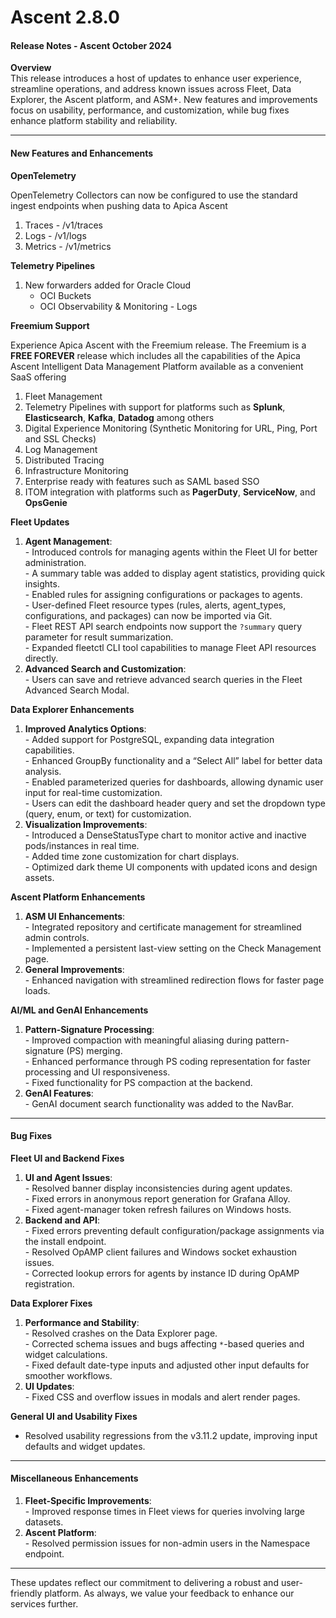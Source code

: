 # Ascent 2.8.0

#### Release Notes - Ascent October 2024

**Overview**\
This release introduces a host of updates to enhance user experience, streamline operations, and address known issues across Fleet, Data Explorer, the Ascent platform, and ASM+. New features and improvements focus on usability, performance, and customization, while bug fixes enhance platform stability and reliability.

***

#### **New Features and Enhancements**

**OpenTelemetry**

OpenTelemetry Collectors can now be configured to use the standard ingest endpoints when pushing data to Apica Ascent
1. Traces - /v1/traces
2. Logs - /v1/logs
3. Metrics - /v1/metrics

**Telemetry Pipelines**

1. New forwarders added for Oracle Cloud
   * OCI Buckets
   * OCI Observability & Monitoring - Logs

**Freemium Support**

Experience Apica Ascent with the Freemium release. The Freemium is a **FREE FOREVER** release which includes all the capabilities of the Apica Ascent Intelligent Data Management Platform available as a convenient SaaS offering
1. Fleet Management
2. Telemetry Pipelines with support for platforms such as **Splunk**, **Elasticsearch**, **Kafka**, **Datadog** among others
3. Digital Experience Monitoring (Synthetic Monitoring for URL, Ping, Port and SSL Checks)
4. Log Management
5. Distributed Tracing
6. Infrastructure Monitoring
7. Enterprise ready with features such as SAML based SSO
8. ITOM integration with platforms such as **PagerDuty**, **ServiceNow**, and **OpsGenie**

**Fleet Updates**

1. **Agent Management**:\
   &#x20;  \- Introduced controls for managing agents within the Fleet UI for better administration.\
   &#x20;  \- A summary table was added to display agent statistics, providing quick insights.\
   &#x20;  \- Enabled rules for assigning configurations or packages to agents.\
   &#x20;  \- User-defined Fleet resource types (rules, alerts, agent\_types, configurations, and packages) can now be imported via Git.\
   &#x20;  \- Fleet REST API search endpoints now support the `?summary` query parameter for result summarization.\
   &#x20;  \- Expanded fleetctl CLI tool capabilities to manage Fleet API resources directly.
2. **Advanced Search and Customization**:\
   &#x20;  \- Users can save and retrieve advanced search queries in the Fleet Advanced Search Modal.

**Data Explorer Enhancements**

1. **Improved Analytics Options**:\
   &#x20;  \- Added support for PostgreSQL, expanding data integration capabilities.\
   &#x20;  \- Enhanced GroupBy functionality and a “Select All” label for better data analysis.\
   &#x20;  \- Enabled parameterized queries for dashboards, allowing dynamic user input for real-time customization.\
   &#x20;  \- Users can edit the dashboard header query and set the dropdown type (query, enum, or text) for customization.
2. **Visualization Improvements**:\
   &#x20;  \- Introduced a DenseStatusType chart to monitor active and inactive pods/instances in real time.\
   &#x20;  \- Added time zone customization for chart displays.\
   &#x20;  \- Optimized dark theme UI components with updated icons and design assets.

**Ascent Platform Enhancements**

1. **ASM UI Enhancements**:\
   &#x20;  \- Integrated repository and certificate management for streamlined admin controls.\
   &#x20;  \- Implemented a persistent last-view setting on the Check Management page.
2. **General Improvements**:\
   &#x20;  \- Enhanced navigation with streamlined redirection flows for faster page loads.

**AI/ML and GenAI Enhancements**

1. **Pattern-Signature Processing**:\
   &#x20;  \- Improved compaction with meaningful aliasing during pattern-signature (PS) merging.\
   &#x20;  \- Enhanced performance through PS coding representation for faster processing and UI responsiveness.\
   &#x20;  \- Fixed functionality for PS compaction at the backend.
2. **GenAI Features**:\
   &#x20;  \- GenAI document search functionality was added to the NavBar.

***

#### **Bug Fixes**

**Fleet UI and Backend Fixes**

1. **UI and Agent Issues**:\
   &#x20;  \- Resolved banner display inconsistencies during agent updates.\
   &#x20;  \- Fixed errors in anonymous report generation for Grafana Alloy.\
   &#x20;  \- Fixed agent-manager token refresh failures on Windows hosts.
2. **Backend and API**:\
   &#x20;  \- Fixed errors preventing default configuration/package assignments via the install endpoint.\
   &#x20;  \- Resolved OpAMP client failures and Windows socket exhaustion issues.\
   &#x20;  \- Corrected lookup errors for agents by instance ID during OpAMP registration.

**Data Explorer Fixes**

1. **Performance and Stability**:\
   &#x20;  \- Resolved crashes on the Data Explorer page.\
   &#x20;  \- Corrected schema issues and bugs affecting `*`-based queries and widget calculations.\
   &#x20;  \- Fixed default date-type inputs and adjusted other input defaults for smoother workflows.
2. **UI Updates**:\
   &#x20;  \- Fixed CSS and overflow issues in modals and alert render pages.

**General UI and Usability Fixes**

* Resolved usability regressions from the v3.11.2 update, improving input defaults and widget updates.

***

#### **Miscellaneous Enhancements**

1. **Fleet-Specific Improvements**:\
   &#x20;  \- Improved response times in Fleet views for queries involving large datasets.
2. **Ascent Platform**:\
   &#x20;  \- Resolved permission issues for non-admin users in the Namespace endpoint.

***

These updates reflect our commitment to delivering a robust and user-friendly platform. As always, we value your feedback to enhance our services further.
